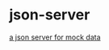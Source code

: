 # json-server
[a json server for mock data](https://my-json-server.typicode.com/MorningK/json-server/db)
